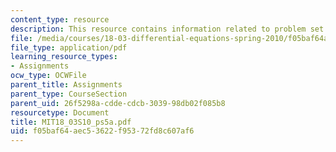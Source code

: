 ```yaml
---
content_type: resource
description: This resource contains information related to problem set 5.
file: /media/courses/18-03-differential-equations-spring-2010/f05baf64aec53622f95372fd8c607af6_MIT18_03S10_ps5a.pdf
file_type: application/pdf
learning_resource_types:
- Assignments
ocw_type: OCWFile
parent_title: Assignments
parent_type: CourseSection
parent_uid: 26f5298a-cdde-cdcb-3039-98db02f085b8
resourcetype: Document
title: MIT18_03S10_ps5a.pdf
uid: f05baf64-aec5-3622-f953-72fd8c607af6
---
```

